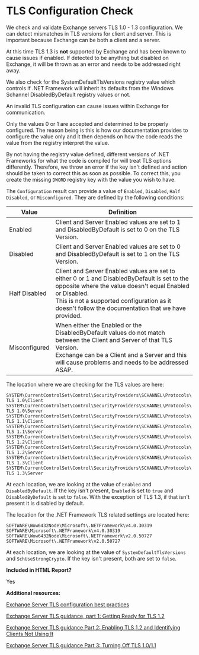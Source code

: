 # TLS Configuration Check

We check and validate Exchange servers TLS 1.0 - 1.3 configuration. We can detect mismatches in TLS versions for client and server. This is important because Exchange can be both a client and a server.

At this time TLS 1.3 is **not** supported by Exchange and has been known to cause issues if enabled. If detected to be anything but disabled on Exchange, it will be thrown as an error and needs to be addressed right away.

We also check for the SystemDefaultTlsVersions registry value which controls if .NET Framework will inherit its defaults from the Windows Schannel DisabledByDefault registry values or not.

An invalid TLS configuration can cause issues within Exchange for communication.

Only the values 0 or 1 are accepted and determined to be properly configured. The reason being is this is how our documentation provides to configure the value only and it then depends on how the code reads the value from the registry interpret the value.

By not having the registry value defined, different versions of .NET Frameworks for what the code is compiled for will treat TLS options differently. Therefore, we throw an error if the key isn't defined and action should be taken to correct this as soon as possible. To correct this, you create the missing `DWORD` registry key with the value you wish to have.

The `Configuration` result can provide a value of `Enabled`, `Disabled`, `Half Disabled`, or `Misconfigured`. They are defined by the following conditions:

Value | Definition
------|-----------
Enabled | Client and Server Enabled values are set to 1 and DisabledByDefault is set to 0 on the TLS Version.
Disabled | Client and Server Enabled values are set to 0 and DisabledByDefault is set to 1 on the TLS Version.
Half Disabled | Client and Server Enabled values are set to either 0 or 1 and DisabledByDefault is set to the opposite where the value doesn't equal Enabled or Disabled.<br>This is not a supported configuration as it doesn't follow the documentation that we have provided.
Misconfigured | When either the Enabled or the DisabledByDefault values do not match between the Client and Server of that TLS Version.<br>Exchange can be a Client and a Server and this will cause problems and needs to be addressed ASAP.

The location where we are checking for the TLS values are here:

`SYSTEM\CurrentControlSet\Control\SecurityProviders\SCHANNEL\Protocols\TLS 1.0\Client`
`SYSTEM\CurrentControlSet\Control\SecurityProviders\SCHANNEL\Protocols\TLS 1.0\Server`
`SYSTEM\CurrentControlSet\Control\SecurityProviders\SCHANNEL\Protocols\TLS 1.1\Client`
`SYSTEM\CurrentControlSet\Control\SecurityProviders\SCHANNEL\Protocols\TLS 1.1\Server`
`SYSTEM\CurrentControlSet\Control\SecurityProviders\SCHANNEL\Protocols\TLS 1.2\Client`
`SYSTEM\CurrentControlSet\Control\SecurityProviders\SCHANNEL\Protocols\TLS 1.2\Server`
`SYSTEM\CurrentControlSet\Control\SecurityProviders\SCHANNEL\Protocols\TLS 1.3\Client`
`SYSTEM\CurrentControlSet\Control\SecurityProviders\SCHANNEL\Protocols\TLS 1.3\Server`

At each location, we are looking at the value of `Enabled` and `DisabledByDefault`. If the key isn't present, `Enabled` is set to `true` and `DisabledByDefault` is set to `false`. With the exception of TLS 1.3, if that isn't present it is disabled by default.

The location for the .NET Framework TLS related settings are located here:

`SOFTWARE\Wow6432Node\Microsoft\.NETFramework\v4.0.30319`
`SOFTWARE\Microsoft\.NETFramework\v4.0.30319`
`SOFTWARE\Wow6432Node\Microsoft\.NETFramework\v2.0.50727`
`SOFTWARE\Microsoft\.NETFramework\v2.0.50727`

At each location, we are looking at the value of `SystemDefaultTlsVersions` and `SchUseStrongCrypto`. If the key isn't present, both are set to `false`.

**Included in HTML Report?**

Yes

**Additional resources:**

[Exchange Server TLS configuration best practices](https://aka.ms/HC-TLSGuide)

[Exchange Server TLS guidance, part 1: Getting Ready for TLS 1.2](https://techcommunity.microsoft.com/t5/Exchange-Team-Blog/Exchange-Server-TLS-guidance-part-1-Getting-Ready-for-TLS-1-2/ba-p/607649)

[Exchange Server TLS guidance Part 2: Enabling TLS 1.2 and Identifying Clients Not Using It](https://techcommunity.microsoft.com/t5/Exchange-Team-Blog/Exchange-Server-TLS-guidance-Part-2-Enabling-TLS-1-2-and/ba-p/607761)

[Exchange Server TLS guidance Part 3: Turning Off TLS 1.0/1.1](https://techcommunity.microsoft.com/t5/Exchange-Team-Blog/Exchange-Server-TLS-guidance-Part-3-Turning-Off-TLS-1-0-1-1/ba-p/607898)

